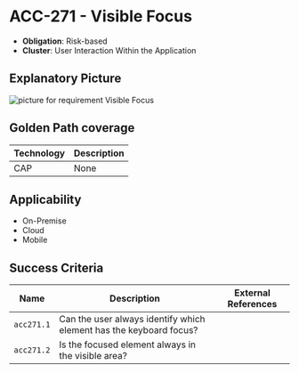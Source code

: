 # ACC-271 - Visible Focus

- **Obligation**: Risk-based
- **Cluster**: User Interaction Within the Application


## Explanatory Picture
![picture for requirement Visible Focus](../../pictures/acc271-eyecatcher.png "picture for requirement Visible Focus")


## Golden Path coverage

| Technology | Description | 
| ----- | ---------- | 
| CAP | None | |



## Applicability

- On-Premise
- Cloud
- Mobile



## Success Criteria

| Name | Description | External References |
| ----- | ---------- | ------------------- |
| `acc271.1` | Can the user always identify which element has the keyboard focus?  | |
| `acc271.2` | Is the focused element always in the visible area?  | |

